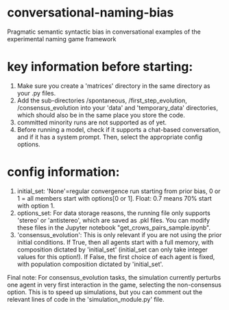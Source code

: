 # conversational-naming-bias
Pragmatic semantic syntactic bias in conversational examples of the experimental naming game framework

# key information before starting:
1. Make sure you create a 'matrices' directory in the same directory as your .py files.
2. Add the sub-directories /spontaneous, /first_step_evolution, /consensus_evolution into your 'data' and 'temporary_data' directories, which should also be in the same place you store the code.
3. committed minority runs are not supported as of yet.
4. Before running a model, check if it supports a chat-based conversation, and if it has a system prompt. Then, select the appropriate config options.

# config information:
1. initial_set: 'None'=regular convergence run starting from prior bias, 0 or 1 = all members start with options[0 or 1]. Float: 0.7 means 70% start with option 1.
2. options_set: For data storage reasons, the running file only supports 'stereo' or 'antistereo', which are saved as .pkl files. You can modify these files in the Jupyter notebook "get_crows_pairs_sample.ipynb".
3. 'consensus_evolution': This is only relevant if you are not using the prior initial conditions. If True, then all agents start with a full memory, with composition dictated by 'initial_set' (initial_set can only take integer values for this option!). If False, the first choice of each agent is fixed, with population composition dictated by 'initial_set'.

Final note: For consensus_evolution tasks, the simulation currently perturbs one agent in very first interaction in the game, selecting the non-consensus option. This is to speed up simulations, but you can comment out the relevant lines of code in the 'simulation_module.py' file.
   
